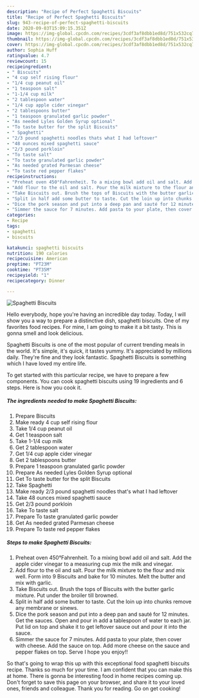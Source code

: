 ```yaml
---
description: "Recipe of Perfect Spaghetti Biscuits"
title: "Recipe of Perfect Spaghetti Biscuits"
slug: 943-recipe-of-perfect-spaghetti-biscuits
date: 2020-09-03T15:09:15.351Z
image: https://img-global.cpcdn.com/recipes/3cdf3af8dbb1ed8d/751x532cq70/spaghetti-biscuits-recipe-main-photo.jpg
thumbnail: https://img-global.cpcdn.com/recipes/3cdf3af8dbb1ed8d/751x532cq70/spaghetti-biscuits-recipe-main-photo.jpg
cover: https://img-global.cpcdn.com/recipes/3cdf3af8dbb1ed8d/751x532cq70/spaghetti-biscuits-recipe-main-photo.jpg
author: Sophia Huff
ratingvalue: 4.7
reviewcount: 15
recipeingredient:
- " Biscuits"
- "4 cup self rising flour"
- "1/4 cup peanut oil"
- "1 teaspoon salt"
- "1-1/4 cup milk"
- "2 tablespoon water"
- "1/4 cup apple cider vinegar"
- "2 tablespoons butter"
- "1 teaspoon granulated garlic powder"
- "As needed Lyles Golden Syrup optional"
- "To taste butter for the split Biscuits"
- " Spaghetti"
- "2/3 pound spaghetti noodles thats what I had leftover"
- "48 ounces mixed spaghetti sauce"
- "2/3 pound porkloin"
- "To taste salt"
- "To taste granulated garlic powder"
- "As needed grated Parmesan cheese"
- "To taste red pepper flakes"
recipeinstructions:
- "Preheat oven 450°Fahrenheit. To a mixing bowl add oil and salt. Add the apple cider vinegar to a measuring cup mix the milk and vinegar."
- "Add flour to the oil and salt. Pour the milk mixture to the flour and mix well. Form into 9 Biscuits and bake for 10 minutes. Melt the butter and mix with garlic."
- "Take Biscuits out. Brush the tops of Biscuits with the butter garlic mixture. Put under the broiler till browned."
- "Split in half add some butter to taste. Cut the loin up into chunks remove any membrane or sinews."
- "Dice the pork season and put into a deep pan and sauté for 12 minutes. Get the sauces. Open and pour in add a tablespoon of water to each jar. Put lid on top and shake it to get leftover sauce out and pour it into the sauce."
- "Simmer the sauce for 7 minutes. Add pasta to your plate, then cover with cheese. Add the sauce on top. Add more cheese on the sauce and pepper flakes on top. Serve I hope you enjoy!!"
categories:
- Recipe
tags:
- spaghetti
- biscuits

katakunci: spaghetti biscuits 
nutrition: 190 calories
recipecuisine: American
preptime: "PT23M"
cooktime: "PT35M"
recipeyield: "1"
recipecategory: Dinner

---
```



![Spaghetti Biscuits](https://img-global.cpcdn.com/recipes/3cdf3af8dbb1ed8d/751x532cq70/spaghetti-biscuits-recipe-main-photo.jpg)

Hello everybody, hope you're having an incredible day today. Today, I will show you a way to prepare a distinctive dish, spaghetti biscuits. One of my favorites food recipes. For mine, I am going to make it a bit tasty. This is gonna smell and look delicious.

Spaghetti Biscuits is one of the most popular of current trending meals in the world. It's simple, it's quick, it tastes yummy. It's appreciated by millions daily. They're fine and they look fantastic. Spaghetti Biscuits is something which I have loved my entire life.




To get started with this particular recipe, we have to prepare a few components. You can cook spaghetti biscuits using 19 ingredients and 6 steps. Here is how you cook it.

<!--inarticleads1-->

##### The ingredients needed to make Spaghetti Biscuits:

1. Prepare  Biscuits
1. Make ready 4 cup self rising flour
1. Take 1/4 cup peanut oil
1. Get 1 teaspoon salt
1. Take 1-1/4 cup milk
1. Get 2 tablespoon water
1. Get 1/4 cup apple cider vinegar
1. Get 2 tablespoons butter
1. Prepare 1 teaspoon granulated garlic powder
1. Prepare As needed Lyles Golden Syrup optional
1. Get To taste butter for the split Biscuits
1. Take  Spaghetti
1. Make ready 2/3 pound spaghetti noodles that&#39;s what I had leftover
1. Take 48 ounces mixed spaghetti sauce
1. Get 2/3 pound porkloin
1. Take To taste salt
1. Prepare To taste granulated garlic powder
1. Get As needed grated Parmesan cheese
1. Prepare To taste red pepper flakes




<!--inarticleads2-->

##### Steps to make Spaghetti Biscuits:

1. Preheat oven 450°Fahrenheit. To a mixing bowl add oil and salt. Add the apple cider vinegar to a measuring cup mix the milk and vinegar.
1. Add flour to the oil and salt. Pour the milk mixture to the flour and mix well. Form into 9 Biscuits and bake for 10 minutes. Melt the butter and mix with garlic.
1. Take Biscuits out. Brush the tops of Biscuits with the butter garlic mixture. Put under the broiler till browned.
1. Split in half add some butter to taste. Cut the loin up into chunks remove any membrane or sinews.
1. Dice the pork season and put into a deep pan and sauté for 12 minutes. Get the sauces. Open and pour in add a tablespoon of water to each jar. Put lid on top and shake it to get leftover sauce out and pour it into the sauce.
1. Simmer the sauce for 7 minutes. Add pasta to your plate, then cover with cheese. Add the sauce on top. Add more cheese on the sauce and pepper flakes on top. Serve I hope you enjoy!!




So that's going to wrap this up with this exceptional food spaghetti biscuits recipe. Thanks so much for your time. I am confident that you can make this at home. There is gonna be interesting food in home recipes coming up. Don't forget to save this page on your browser, and share it to your loved ones, friends and colleague. Thank you for reading. Go on get cooking!
